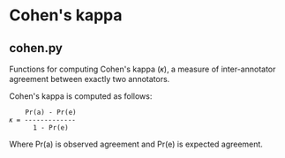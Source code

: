 # Cohen's kappa
## cohen.py
Functions for computing Cohen's kappa (𝜅), a measure of inter-annotator  agreement between exactly two annotators.

Cohen's kappa is computed as follows:

        Pr(a) - Pr(e)
    𝜅 = -------------
          1 - Pr(e)
    
Where Pr(a) is observed agreement and Pr(e) is expected agreement.